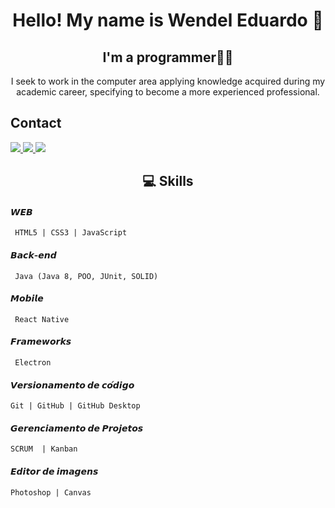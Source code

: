 <h1 align="center"> Hello! My name is Wendel Eduardo 👋 </h1>
<h2 align="center"> I'm a programmer👨‍💻 </h2>
<p align="center"> I seek to work in the computer area applying knowledge acquired during my academic career, specifying to become a more experienced professional.</p>
<h2>Contact</h2>
<p>
  <a href="mailto:wendeleduardo2002@gmail.com" alt="E-mail" target="_blank">
    <img src="https://img.shields.io/badge/-Gmail-c14438?style=for-the-badge&logo=Gmail&logoColor=white" />
</a>
<a href="https://www.linkedin.com/in/wendel-eduardo-b72b231a2/" alt="LinkedIn" target="_blank">
    <img src="https://img.shields.io/badge/-LinkedIn-blue?style=for-the-badge&logo=Linkedin&logoColor=white" />
</a>

<a href="https://www.instagram.com/eduardo.wendel.35/" alt="Instagram" target="_blank">
    <img src="https://img.shields.io/badge/-Instagram-%23E4405F?style=for-the-badge&logo=Instagram&logoColor=white" />
</a>
</p>

<h2 align="center"> 💻 Skills </h2>

#### 𝙒𝙀𝘽
     HTML5 | CSS3 | JavaScript

#### 𝘽𝙖𝙘𝙠-𝙚𝙣𝙙
     Java (Java 8, POO, JUnit, SOLID)

#### 𝙈𝙤𝙗𝙞𝙡𝙚
     React Native

#### 𝙁𝙧𝙖𝙢𝙚𝙬𝙤𝙧𝙠𝙨
     Electron

#### 𝙑𝙚𝙧𝙨𝙞𝙤𝙣𝙖𝙢𝙚𝙣𝙩𝙤 𝙙𝙚 𝙘𝙤́𝙙𝙞𝙜𝙤
    Git | GitHub | GitHub Desktop
    
#### 𝙂𝙚𝙧𝙚𝙣𝙘𝙞𝙖𝙢𝙚𝙣𝙩𝙤 𝙙𝙚 𝙋𝙧𝙤𝙟𝙚𝙩𝙤𝙨
    SCRUM  | Kanban  
    
#### 𝙀𝙙𝙞𝙩𝙤𝙧 𝙙𝙚 𝙞𝙢𝙖𝙜𝙚𝙣𝙨
    Photoshop | Canvas
    
<!--
#### WEB
<a href="https://developer.mozilla.org/pt-BR/docs/Web/HTML"> HTML</a> &nbsp;&nbsp;&nbsp;|&nbsp;&nbsp;&nbsp;
<a href="https://developer.mozilla.org/pt-BR/docs/Web/CSS">Css3 </a> &nbsp;&nbsp;&nbsp;|&nbsp;&nbsp;&nbsp;
<a href="https://developer.mozilla.org/pt-BR/docs/Web/JavaScript">JavaScript </a>

#### Back-end
<a href="https://www.php.net/manual/pt_BR/intro-whatis.php"> PHP </a>

#### Image Editor
<a href="https://www.adobe.com/br/products/photoshop.html"> Photoshop </a>&nbsp;&nbsp;&nbsp;|&nbsp;&nbsp;&nbsp;
<a href="https://www.canva.com/"> Canvas </a>

#### Mobile 
<a href="https://developer.mozilla.org/pt-BR/docs/Glossary/Responsive_web_design">responsiveness</a>&nbsp;&nbsp;&nbsp;|&nbsp;&nbsp;&nbsp;<a href="https://ionicframework.com/"> IONIC </a>

#### Frameworks
<a href="https://getbootstrap.com/"> Bootstrap </a>
-->

<!--
<p align="center"><img src="https://68.media.tumblr.com/17457ab9d237a92560515d8b349496aa/tumblr_os33ocsLtQ1vom0g7o1_1280.gif"></p>
-->
 
<!--
**WendelEduardo/WendelEduardo** is a ✨ _special_ ✨ repository because its `README.md` (this file) appears on your GitHub profile.

Here are some ideas to get you started:

- 🔭 I’m currently working on ...
- 🌱 I’m currently learning ...
- 👯 I’m looking to collaborate on ...
- 🤔 I’m looking for help with ...
- 💬 Ask me about ...
- 📫 How to reach me: ...
- 😄 Pronouns: ...
- ⚡ Fun fact: ...
-->
